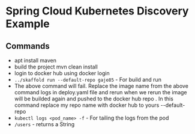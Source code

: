 # Spring Cloud Kubernetes Discovery Example

## Commands
- apt install maven
- build the project mvn clean install
- login to docker hub using docker login 
- `../skaffold run --default-repo gaje85` - For build and run
- The above command will fail. Replace the image name from the above command logs in deploy.yaml file and rerun
   when we rerun the image will be builded again and pushed to the docker hub repo . In this command replace my repo name with docker hub to yours --default-repo <your docker repo name>
- `kubectl logs <pod_name> -f` - For tailing the logs from the pod
- `/users` - returns a String
